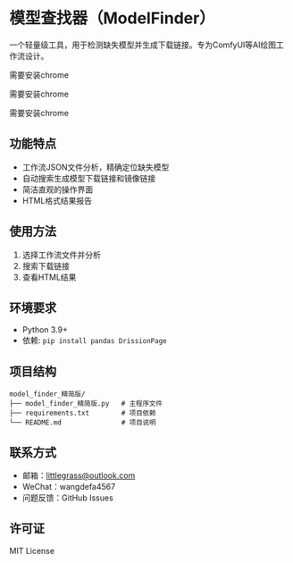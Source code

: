 # 模型查找器（ModelFinder）

一个轻量级工具，用于检测缺失模型并生成下载链接。专为ComfyUI等AI绘图工作流设计。

需要安装chrome

需要安装chrome

需要安装chrome
## 功能特点

- 工作流JSON文件分析，精确定位缺失模型
- 自动搜索生成模型下载链接和镜像链接
- 简洁直观的操作界面
- HTML格式结果报告

## 使用方法

1. 选择工作流文件并分析
2. 搜索下载链接
3. 查看HTML结果

## 环境要求

- Python 3.9+
- 依赖: `pip install pandas DrissionPage`

## 项目结构

```
model_finder_精简版/
├── model_finder_精简版.py   # 主程序文件
├── requirements.txt        # 项目依赖
└── README.md               # 项目说明
```

## 联系方式

- 邮箱：littlegrass@outlook.com
- WeChat：wangdefa4567
- 问题反馈：GitHub Issues

## 许可证

MIT License 
